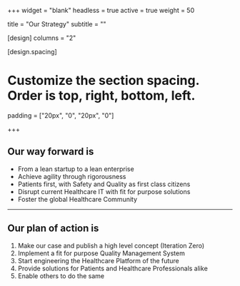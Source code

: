 +++
widget = "blank"
headless = true
active = true
weight = 50

title = "Our Strategy"
subtitle = ""

[design]
  columns = "2"

[design.spacing]
  # Customize the section spacing. Order is top, right, bottom, left.
  padding = ["20px", "0", "20px", "0"]

+++

## Our way forward is

* From a lean startup to a lean enterprise
* Achieve agility through rigorousness
* Patients first, with Safety and Quality as first class citizens
* Disrupt current Healthcare IT with fit for purpose solutions
* Foster the global Healthcare Community

---

## Our plan of action is

1. Make our case and publish a high level concept (Iteration Zero)
2. Implement a fit for purpose Quality Management System
3. Start engineering the Healthcare Platform of the future
4. Provide solutions for Patients and Healthcare Professionals alike
5. Enable others to do the same
